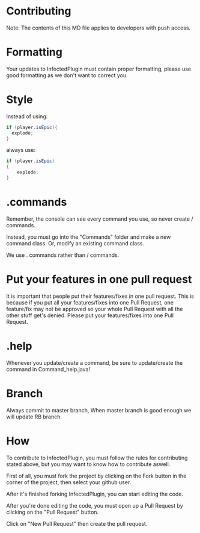 Contributing
============
Note: The contents of this MD file applies to developers with push access.

Formatting
==========

Your updates to InfectedPlugin must contain proper formatting, please use good formatting as we don't want to correct you.

Style
=====

Instead of using:
```java
if (player.isEpic){
  explode;
}
```
always use:
```java
if (player.isEpic)
{
    explode;
}
```

.commands
=========

Remember, the console can see every command you use, so never create / commands.

Instead, you must go into the "Commands" folder and make a new command class. Or, modify an existing command class.

We use . commands rather than / commands.

Put your features in one pull request
=====================================
It is important that people put their features/fixes in one pull request. This is because if you put all your features/fixes into
one Pull Request, one feature/fix may not be approved so your whole Pull Request with all the other stuff get's denied. Please put your features/fixes into one Pull Request.

.help
=====
Whenever you update/create a command, be sure to update/create the command in Command_help.java!

Branch
======
Always commit to master branch,
When master branch is good enough we will update RB branch.

How
===
To contribute to InfectedPlugin, you must follow the rules for contributing stated above, but you may want to know how to contribute aswell.

First of all, you must fork the project by clicking on the Fork button in the corner of the project, then select your github user.

After it's finished forking InfectedPlugin, you can start editing the code.

After you're done editing the code, you must open up a Pull Request by clicking on the "Pull Request" button.

Click on "New Pull Request" then create the pull request.
